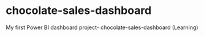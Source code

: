 # chocolate-sales-dashboard
My first Power BI dashboard project- chocolate-sales-dashboard (Learning)
